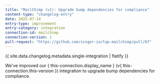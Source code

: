 ```yaml
---
title: "MailChimp (v1): Upgrade bump dependencies for compliance"
content-type: "changelog-entry"
date: 2025-07-14
entry-type: improvement
entry-category: integration
connection-id: mailchimp
connection-version: 1
pull-request: "https://github.com/singer-io/tap-mailchimp/pull/67"
---
```

{{ site.data.changelog.metadata.single-integration | flatify }}

We've improved our { this-connection.display_name } (v{ this-connection.this-version }) integration to upgrade bump dependencies for compliance.